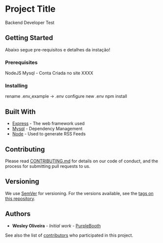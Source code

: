 # Project Title

Backend Developer Test

## Getting Started

Abaixo segue pre-requisitos e detalhes da instação!

### Prerequisites

NodeJS
Mysql - Conta Criada no site XXXX

### Installing

rename .env_example -> .env
configure new .env
npm install

## Built With

- [Express](http://www.dropwizard.io/1.0.2/docs/) - The web framework used
- [Mysql](https://maven.apache.org/) - Dependency Management
- [Node](https://rometools.github.io/rome/) - Used to generate RSS Feeds

## Contributing

Please read [CONTRIBUTING.md](https://gist.github.com/PurpleBooth/b24679402957c63ec426) for details on our code of conduct, and the process for submitting pull requests to us.

## Versioning

We use [SemVer](http://semver.org/) for versioning. For the versions available, see the [tags on this repository](https://github.com/your/project/tags).

## Authors

- **Wesley Oliveira** - _Initial work_ - [PurpleBooth](https://github.com/PurpleBooth)

See also the list of [contributors](https://github.com/your/project/contributors) who participated in this project.
